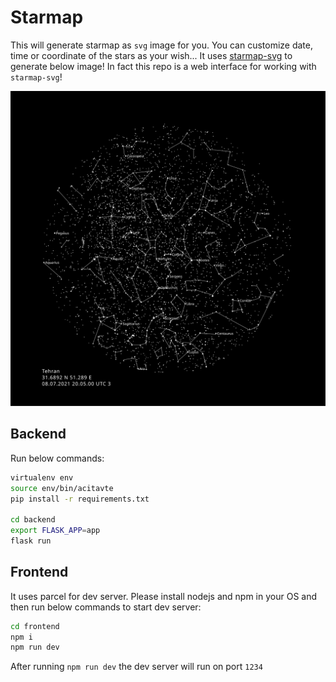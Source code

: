 # Starmap

This will generate starmap as `svg` image for you. You can customize date, time or coordinate of the stars as your wish... It uses [starmap-svg](https://github.com/skeletor-git/starmap-svg) to generate below image! In fact this repo is a web interface for working with `starmap-svg`!

![Example Output](./example/test.svg)

## Backend

Run below commands:

```bash
virtualenv env
source env/bin/acitavte
pip install -r requirements.txt

cd backend
export FLASK_APP=app
flask run
```

## Frontend

It uses parcel for dev server. Please install nodejs and npm in your OS and then run below commands to start dev server:

```bash
cd frontend
npm i
npm run dev
```

After running `npm run dev` the dev server will run on port `1234`
